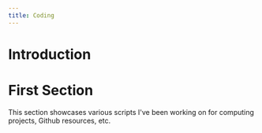 ```yaml
---
title: Coding
---
```

# Introduction

# First Section

This section showcases various scripts I've been working on for computing projects, Github resources, etc.
